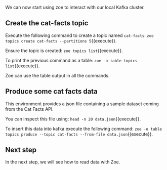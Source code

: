 We can now start using zoe to interact with our local Kafka cluster.

## Create the cat-facts topic

Execute the following command to create a topic named `cat-facts`: `zoe topics create cat-facts --partitions 5`{{execute}}.

Ensure the topic is created: `zoe topics list`{{execute}}.

To print the previous command as a table: `zoe -o table topics list`{{execute}}.

Zoe can use the table output in all the commands.

## Produce some cat facts data

This environment provides a json file containing a sample dataset coming from the Cat Facts API.

You can inspect this file using: `head -n 20 data.json`{{execute}}.

To insert this data into kafka execute the following command: `zoe -o table topics produce --topic cat-facts --from-file data.json`{{execute}}.

## Next step

In the next step, we will see how to read data with Zoe.
